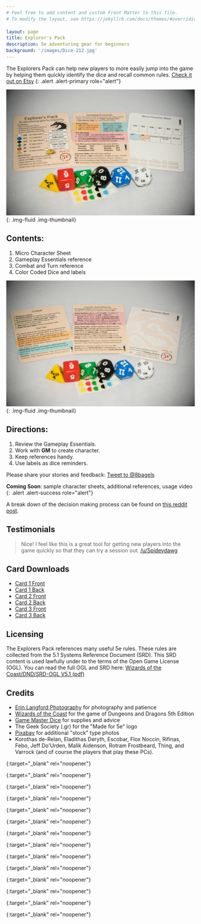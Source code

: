 ```yaml
---
# Feel free to add content and custom Front Matter to this file.
# To modify the layout, see https://jekyllrb.com/docs/themes/#overriding-theme-defaults

layout: page
title: Explorer's Pack
description: 5e adventuring gear for beginners
background: '/images/Dice-212.jpg'
---
```


The Explorers Pack can help new players to more easily jump into the game by helping them quickly identify the dice and recall common rules. [Check it out on Etsy][etsyLink]
{: .alert .alert-primary role="alert"}

![Pack card fronts](/images/Dice-208.jpg){: .img-fluid .img-thumbnail}

## Contents:
1. Micro Character Sheet
2. Gameplay Essentials reference
3. Combat and Turn reference
4. Color Coded Dice and labels

![Pack card backs](/images/Dice-209.jpg){: .img-fluid .img-thumbnail}
 
## Directions:
1. Review the Gameplay Essentials.
2. Work with **GM** to create character.
3. Keep references handy.
4. Use labels as dice reminders.

Please share your stories and feedback: <a href="https://twitter.com/intent/tweet?screen_name=8bagels&ref_src=twsrc%5Etfw" class="twitter-mention-button" data-show-count="false">Tweet to @8bagels</a><script async src="https://platform.twitter.com/widgets.js" charset="utf-8"></script>

**Coming Soon**: sample character sheets, additional references, usage video
{: .alert .alert-success role="alert"}

A break down of the decision making process can be found on [this reddit post][redditdecisions].

## Testimonials

> Nice! I feel like this is a great tool for getting new players into the game quickly so that they can try a session out.
[/u/Spideydawg][spideydawg]

## Card Downloads
- [Card 1 Front][card1a]
- [Card 1 Back][card1b]
- [Card 2 Front][card2a]
- [Card 2 Back][card2b]
- [Card 3 Front][card3a]
- [Card 3 Back][card3b]

## Licensing
The Explorers Pack references many useful 5e rules. These rules are collected from the 5.1 Systems Reference Document (SRD). This SRD content is used lawfully under to the terms of the Open Game License (OGL). You can read the full OGL and SRD here: [Wizards of the Coast/DND/SRD-OGL V5.1 (pdf)][srdogl]

## Credits
- [Erin Langford Photography][elphoto] for photography and patience
- [Wizards of the Coast][wotc] for the game of Dungeons and Dragons 5th Edition
- [Game Master Dice][gmdice] for supplies and advice
- The Geek Society (.gr) for the "Made for 5e" logo
- [Pixabay][pixabay] for additional "stock" type photos
- Korothas de-Relan, Eladithas Deryth, Escobar, Flox Noccin, Rifinas, Febo, Jeff Do'Urden, Malik Aidenson, Rotram Frostbeard, Thing, and Varrock (and of course the players that play these PCs). 



[etsyLink]: https://etsy.me/2WJz4aR 
{:target="_blank" rel="noopener"}

[srdogl]: http://media.wizards.com/2016/downloads/DND/SRD-OGL_V5.1.pdf
{:target="_blank" rel="noopener"}

[gmdice]: https://www.gmdice.com
{:target="_blank" rel="noopener"}

[elphoto]: http://www.erinlangford.com
{:target="_blank" rel="noopener"}

[pixabay]: https://pixabay.com
{:target="_blank" rel="noopener"}

[wotc]: https://dnd.wizards.com
{:target="_blank" rel="noopener"}

[card1a]: /images/export/ExplorersPack-1a-trim.png
{:target="_blank" rel="noopener"}

[card1b]: /images/export/ExplorersPack-1b-trim.png
{:target="_blank" rel="noopener"}

[card2a]: /images/export/ExplorersPack-2a-trim.png
{:target="_blank" rel="noopener"}

[card2b]: /images/export/ExplorersPack-2b-trim.png
{:target="_blank" rel="noopener"}

[card3a]: /images/export/ExplorersPack-3a-trim.png
{:target="_blank" rel="noopener"}

[card3b]: /images/export/ExplorersPack-3b-trim.png
{:target="_blank" rel="noopener"}

[redditdecisions]: https://www.reddit.com/r/DnD/comments/dt1k2r/feedback_on_my_5e_dice_and_cards_for_beginners/
{:target="_blank" rel="noopener"}

[spideydawg]: https://np.reddit.com/r/DnD/comments/dt1k2r/feedback_on_my_5e_dice_and_cards_for_beginners/f6tln1b
{:target="_blank" rel="noopener"}